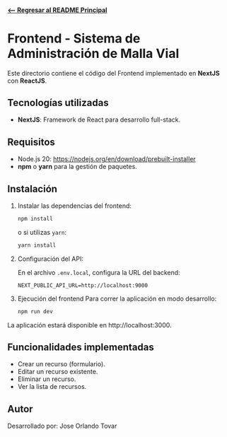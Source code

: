 
####  [<-- Regresar al README Principal](../README.md)
# Frontend - Sistema de Administración de Malla Vial

Este directorio contiene el código del Frontend implementado en **NextJS** con **ReactJS**.

## Tecnologías utilizadas

- **NextJS**: Framework de React para desarrollo full-stack.

## Requisitos

- Node.js 20: https://nodejs.org/en/download/prebuilt-installer
- **npm** o **yarn** para la gestión de paquetes.

## Instalación

1. Instalar las dependencias del frontend:
    ```bash
    npm install
    ```
    o si utilizas `yarn`:
    ```bash
    yarn install
    ```

2. Configuración del API:
   
   En el archivo `.env.local`, configura la URL del backend:
    ```env
    NEXT_PUBLIC_API_URL=http://localhost:9000
    ```

1. Ejecución del frontend
    Para correr la aplicación en modo desarrollo:
    ```bash
    npm run dev
    ```

La aplicación estará disponible en http://localhost:3000.

## Funcionalidades implementadas

- Crear un recurso (formulario).
- Editar un recurso existente.
- Eliminar un recurso.
- Ver la lista de recursos.


## Autor
Desarrollado por: Jose Orlando Tovar